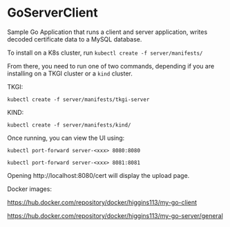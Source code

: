 # GoServerClient

Sample Go Application that runs a client and server application, writes decoded certificate data to a MySQL database.

To install on a K8s cluster, run `kubectl create -f server/manifests/`

From there, you need to run one of two commands, depending if you are installing on a TKGI cluster or a `kind` cluster.

TKGI:

`kubectl create -f server/manifests/tkgi-server`

KIND:

`kubectl create -f server/manifests/kind/ `

Once running, you can view the UI using:

`kubectl port-forward server-<xxx> 8080:8080`

`kubectl port-forward server-<xxx> 8081:8081`

Opening http://localhost:8080/cert will display the upload page.

Docker images:

https://hub.docker.com/repository/docker/higgins113/my-go-client

https://hub.docker.com/repository/docker/higgins113/my-go-server/general
